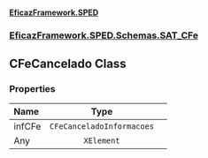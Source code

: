 #### [EficazFramework.SPED](EficazFrameworkSPED.md 'EficazFramework SPED')
### [EficazFramework.SPED.Schemas.SAT_CFe](EficazFramework.SPED.Schemas.SAT_CFe.md 'EficazFramework.SPED.Schemas.SAT_CFe')

## CFeCancelado Class
### Properties

| Name | Type | |
| :--- | :---: | :--- |
| infCFe | `CFeCanceladoInformacoes` |  |
| Any | `XElement` |  |
